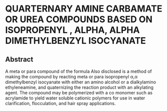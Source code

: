 # QUARTERNARY AMINE CARBAMATE OR UREA COMPOUNDS BASED ON ISOPROPENYL , ALPHA, ALPHA DIMETHYLBENZYL ISOCYANATE

## Abstract
A meta or para compound of the formula Also disclosed is a method of making the compound by reacting meta or para isopropenyl α,α dimethylbenzyl isocyanate with either an amino alcohol or a dialkylamino ethyleneamine, and quaternizing the reaction product with an alkylating agent. The compound may be polymerized with a co monomer such as acrylamide to yield water soluble cationic polymers for use in water clarification, flocculation, and hair spray applications.